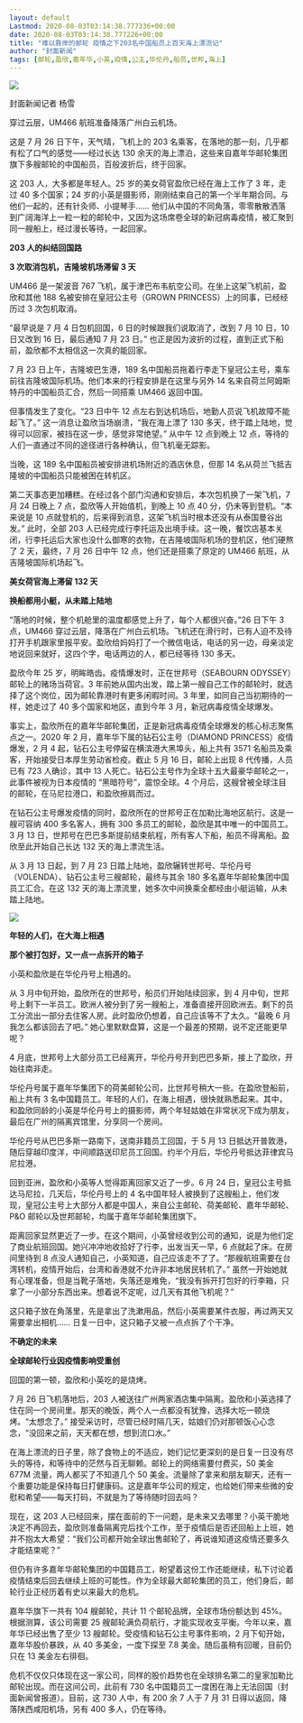 ```yaml
---
layout: default
Lastmod: 2020-08-03T03:14:38.777336+00:00
date: 2020-08-03T03:14:38.777226+00:00
title: "难以靠岸的邮轮 疫情之下203名中国船员上百天海上漂流记"
author: "封面新闻"
tags: [邮轮,盈欣,嘉年华,小英,疫情,公主,华伦丹,船员,世邦,海上]
---
```


![](https://images.weserv.nl/?url=https%3A//wx4.sinaimg.cn/large/593793e5ly4ghcv263hnfj20u0140gp1.jpg)

封面新闻记者 杨雪

穿过云层，UM466 航班准备降落广州白云机场。

这是 7 月 26 日下午，天气晴，飞机上的 203 名乘客，在落地的那一刻，几乎都有松了口气的感觉——经过长达 130 余天的海上漂泊，这些来自嘉年华邮轮集团旗下多艘邮轮的中国船员，百般波折后，终于回家。

这 203 人，大多都是年轻人。25 岁的美女荷官盈欣已经在海上工作了 3 年，走过 40 多个国家；24 岁的小英是摄影师，刚刚结束自己的第一个半年期合同。与他们一起的，还有针灸师、小提琴手…… 他们从中国的不同角落，零零散散洒落到广阔海洋上一粒一粒的邮轮中，又因为这场席卷全球的新冠病毒疫情，被汇聚到同一艘船上，经过漫长等待，一起回家。

**203 人的纠结回国路**

**3 次取消包机，吉隆坡机场滞留 3 天**

UM466 是一架波音 767 飞机，属于津巴布韦航空公司。在坐上这架飞机前，盈欣和其他 188 名被安排在皇冠公主号（GROWN PRINCESS）上的同事，已经经历过 3 次包机取消。

“最早说是 7 月 4 日包机回国，6 日的时候跟我们说取消了，改到 7 月 10 日，10 日又改到 16 日，最后通知 7 月 23 日。” 也正是因为波折的过程，直到正式下船前，盈欣都不太相信这一次真的能回家。

7 月 23 日上午，吉隆坡巴生港，189 名中国船员拖着行李走下皇冠公主号，乘车前往吉隆坡国际机场。他们本来的行程安排是在这里与另外 14 名来自荷兰阿姆斯特丹的中国船员汇合，然后一同搭乘 UM466 返回中国。

但事情发生了变化。“23 日中午 12 点左右到达机场后，地勤人员说飞机故障不能起飞了。” 这一消息让盈欣当场崩溃，“我在海上漂了 130 多天，终于踏上陆地，觉得可以回家，被挡在这一步，感觉非常绝望。” 从中午 12 点到晚上 12 点，等待的人们一直通过不同的途径进行各种确认，但飞机毫无踪影。

当晚，这 189 名中国船员被安排进机场附近的酒店休息，但那 14 名从荷兰飞抵吉隆坡的中国船员只能被困在转机区。

第二天事态更加糟糕。在经过各个部门沟通和安排后，本次包机换了一架飞机，7 月 24 日晚上 7 点，盈欣等人开始值机，到晚上 10 点 40 分，仍未等到登机。“本来说是 10 点就登机的，后来得到消息，这架飞机当时根本还没有从泰国曼谷出发。” 此时，全部 203 人已经完成行李托运及出境手续。这一晚，餐饮店基本关闭，行李托运后大家也没什么御寒的衣物，在吉隆坡国际机场的登机区，他们硬熬了 2 天，最终，7 月 26 日中午 12 点，他们还是搭乘了原定的 UM466 航班，从吉隆坡国际机场起飞。

****美女荷官海上滞留 132 天****

**换船都用小艇，从未踏上陆地**

“落地的时候，整个机舱里的温度都感觉上升了，每个人都很兴奋。”26 日下午 3 点，UM466 穿过云层，降落在广州白云机场。飞机还在滑行时，已有人迫不及待打开手机跟家里报平安。盈欣给妈妈打了一个微信电话，电话的另一边，母亲淡定地说回来就好，这四个字，电话两边的人，都已经等待 130 多天。

盈欣今年 25 岁，明眸皓齿。疫情爆发时，正在世邦号（SEABOURN ODYSSEY）邮轮上的赌场当荷官。3 年前她从国内出发，踏上第一艘自己工作的邮轮时，就选择了这个岗位，因为邮轮靠港时有更多闲暇时间。3 年里，如同自己当初期待的一样，她走过了 40 多个国家和地区，直到今年 3 月，新冠病毒疫情全球爆发。

事实上，盈欣所在的嘉年华邮轮集团，正是新冠病毒疫情全球爆发的核心标志聚焦点之一。2020 年 2 月，嘉年华下属的钻石公主号（DIAMOND PRINCESS）疫情爆发，2 月 4 起，钻石公主号停留在横滨港大黑埠头，船上共有 3571 名船员及乘客，开始接受日本厚生劳动省检疫。截止 5 月 16 日，邮轮上出现 8 代传播，人员已有 723 人确诊，其中 13 人死亡。钻石公主号作为全球十五大最豪华邮轮之一，此事件被视为日本疫情的 “黑暗符号”，震惊全球。4 个月后，这艘曾被全球注目的邮轮，在马尼拉港口，和盈欣擦肩而过。

在钻石公主号爆发疫情的同时，盈欣所在的世邦号正在加勒比海地区航行。这是一艘可容纳 400 多名客人，拥有 300 多员工的邮轮，盈欣是其中唯一的中国员工。3 月 13 日，世邦号在巴巴多斯提前结束航程，所有客人下船，船员不得离船。盈欣至此开始自己长达 132 天的海上漂流生活。

从 3 月 13 日起，到 7 月 23 日踏上陆地，盈欣辗转世邦号、华伦丹号（VOLENDA）、钻石公主号三艘邮轮，最终与其余 180 多名嘉年华邮轮集团中国员工汇合。在这 132 天的海上漂流里，她多次中间换乘全都经由小艇运输，从未踏上陆地。

![](https://images.weserv.nl/?url=https%3A//wx4.sinaimg.cn/large/593793e5ly4ghcv25s31pj20u0140dlf.jpg)

**年轻的人们，在大海上相遇**

**那个被打包好，又一点一点拆开的箱子**

小英和盈欣是在华伦丹号上相遇的。

从 3 月中旬开始，盈欣所在的世邦号，船员们开始陆续回家，到 4 月中旬，世邦号上剩下一半员工。欧洲人被分到了另一艘船上，准备直接开回欧洲去。剩下的员工分流出一部分去住客人房。此时盈欣仍想着，自己应该等不了太久。“最晚 6 月我怎么都该回去了吧。” 她心里默默盘算，这是一个最差的预期，说不定还能更早呢？

4 月底，世邦号上大部分员工已经离开，华伦丹号开到巴巴多斯，接上了盈欣，开始往南非走。

华伦丹号属于嘉年华集团下的荷美邮轮公司，比世邦号稍大一些。在盈欣登船前，船上共有 3 名中国籍员工。年轻的人们，在海上相遇，很快就熟悉起来。其中，和盈欣同龄的小英是华伦丹号上的摄影师，两个年轻姑娘在非常状况下成为朋友，最后在广州的隔离宾馆里，分享同一个房间。

华伦丹号从巴巴多斯一路南下，送南非籍员工回国，于 5 月 13 日抵达开普敦港，随后穿越印度洋，中间顺路送印尼员工回国。约半个月后，华伦丹号抵达菲律宾马尼拉港。

回到亚洲，盈欣和小英等人觉得距离回家又近了一步。6 月 24 日，皇冠公主号抵达马尼拉，几天后，华伦丹号上的 4 名中国年轻人被换到了这艘船上，他们发现，皇冠公主号上大部分人都是中国人，来自公主邮轮、荷美邮轮、嘉年华邮轮、P&O 邮轮以及世邦邮轮，均属于嘉年华邮轮集团旗下。

距离回家显然更近了一步。在这个期间，小英曾经收到公司的通知，说是为他们定了商业航班回国。她兴冲冲地收拾好了行李，出发当天一早，6 点就起了床。在房间里待到 8 点没人通知自己，小英知道，自己应该走不了了。“那艘航班需要在台湾转机，疫情开始后，台湾和香港就不允许非本地居民转机了。” 虽然一开始她就有心理准备，但是当靴子落地，失落还是难免，“我没有拆开打包好的行李箱，只拿了一小部分东西出来。想着说不定呢，过几天有其他飞机呢？”

这只箱子放在角落里，先是拿出了洗漱用品，然后小英需要某件衣服，再过两天又需要拿出相机…… 日复一日中，这只箱子又被一点点拆了个干净。

**不确定的未来**

**全球邮轮行业因疫情影响受重创**

回国的第一顿，盈欣和小英吃的是烧烤。

7 月 26 日飞机落地后，203 人被送往广州两家酒店集中隔离。盈欣和小英选择了住在同一个房间里。那天的晚饭，两个人一点都没有犹豫，选择大吃一顿烧烤。“太想念了。” 接受采访时，尽管已经时隔几天，姑娘们仍对那顿饭心心念念，“没回来之前，天天都在想，想到流口水。”

在海上漂流的日子里，除了食物上的不适应，她们记忆更深刻的是日复一日没有尽头的等待，和等待中的茫然与百无聊赖。邮轮上的网络需要付费买，50 美金 677M 流量，两人都买了不知道几个 50 美金。流量除了拿来和朋友聊天，还有一个重要功能是保持每日打健康码。这是嘉年华公司的规定，也给她们带来些微的安慰和希望——每天打码，不就是为了等待随时回去吗？

现在，这 203 人已经回来，摆在面前的下一问题，是未来又去哪里？小英干脆地决定不再回去，盈欣则准备隔离完后找个工作，至于疫情后是否还回船上上班，她并不抱太大希望：“我们公司都开始全球出售邮轮了，再说谁知道这疫情还要多久才能结束呢？”

但仍有许多嘉年华邮轮集团的中国籍员工，盼望着这份工作还能继续，私下讨论着疫情结束后回去继续上班的可能性。作为全球最大邮轮集团的员工，他们身后，邮轮行业正经历着有史以来最大的危机。

嘉年华旗下一共有 104 艘邮轮，共计 11 个邮轮品牌，全球市场份额达到 45%。根据测算，该公司需要 25 艘邮轮满负荷航行，才能实现收支平衡。今年以来，嘉年华已经出售了至少 13 艘邮轮。受疫情和钻石公主号事件影响，2 月下旬开始，嘉年华股价暴跌，从 40 多美金，一度下探至 7.8 美金。随后虽稍有回暖，目前仍只在 13 美金左右徘徊。

危机不仅仅只体现在这一家公司，同样的股价趋势也在全球排名第二的皇家加勒比邮轮出现。而在这间公司，此前有 730 名中国籍员工一度困在海上无法回国（封面新闻曾报道）。目前，这 730 人中，有 200 余 7 人于 7 月 31 日得以返回，降落陕西咸阳机场，另有 400 多人，仍在等待。​​​

